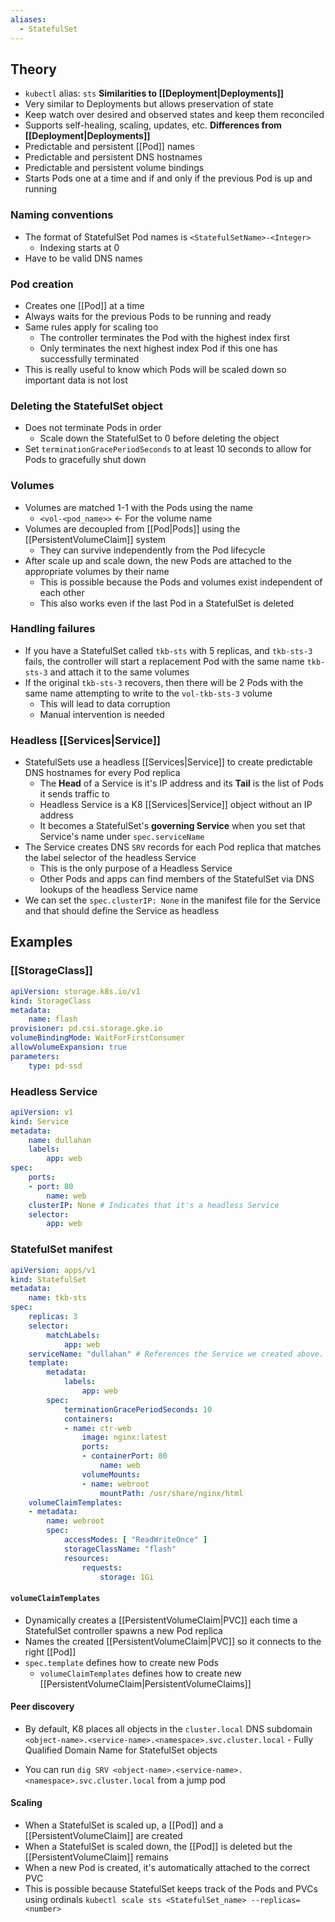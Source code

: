 ```yaml
---
aliases:
  - StatefulSet
---
```

## Theory
- `kubectl` alias: `sts` 
**Similarities to [[Deployment|Deployments]]**
- Very similar to Deployments but allows preservation of state
- Keep watch over desired and observed states and keep them reconciled
- Supports self-healing, scaling, updates, etc.
**Differences from [[Deployment|Deployments]]**
- Predictable and persistent [[Pod]] names
- Predictable and persistent DNS hostnames
- Predictable and persistent volume bindings
- Starts Pods one at a time and if and only if the previous Pod is up and running
### Naming conventions
- The format of StatefulSet Pod names is `<StatefulSetName>-<Integer>`
	- Indexing starts at 0
- Have to be valid DNS names
### Pod creation
- Creates one [[Pod]] at a time
- Always waits for the previous Pods to be running and ready
- Same rules apply for scaling too
	- The controller terminates the Pod with the highest index first
	- Only terminates the next highest index Pod if this one has successfully terminated
- This is really useful to know which Pods will be scaled down so important data is not lost
### Deleting the StatefulSet object
- Does not terminate Pods in order
	- Scale down the StatefulSet to 0 before deleting the object
- Set `terminationGracePeriodSeconds` to at least 10 seconds to allow for Pods to gracefully shut down
### Volumes
- Volumes are matched 1-1 with the Pods using the name
	- `<vol-<pod_name>>` <- For the volume name
- Volumes are decoupled from [[Pod|Pods]] using the [[PersistentVolumeClaim]] system
	- They can survive independently from the Pod lifecycle
- After scale up and scale down, the new Pods are attached to the appropriate volumes by their name
	- This is possible because the Pods and volumes exist independent of each other
	- This also works even if the last Pod in a StatefulSet is deleted
### Handling failures
-  If you have a StatefulSet called `tkb-sts` with 5 replicas, and `tkb-sts-3` fails, the controller will start a replacement Pod with the same name  `tkb-sts-3` and attach it to the same volumes
- If the original `tkb-sts-3` recovers, then there will be 2 Pods with the same name attempting to write to the `vol-tkb-sts-3` volume
	- This will lead to data corruption
	- Manual intervention is needed
### Headless [[Services|Service]]
- StatefulSets use a headless [[Services|Service]] to create predictable DNS hostnames for every Pod replica
	- The **Head** of a Service is it's IP address and its **Tail** is the list of Pods it sends traffic to
	- Headless Service is a K8 [[Services|Service]] object without an IP address
	- It becomes a StatefulSet's **governing Service** when you set that Service's name under `spec.serviceName`
- The Service creates DNS `SRV` records for each Pod replica that matches the label selector of the headless Service
	- This is the only purpose of a Headless Service
	- Other Pods and apps can find members of the StatefulSet via DNS lookups of the headless Service name
- We can set the `spec.clusterIP: None` in the manifest file for the Service and that should define the Service as headless

## Examples
### [[StorageClass]]
```yaml
apiVersion: storage.k8s.io/v1
kind: StorageClass
metadata:
	name: flash
provisioner: pd.csi.storage.gke.io
volumeBindingMode: WaitForFirstConsumer
allowVolumeExpansion: true
parameters:
	type: pd-ssd
```

### Headless Service
```yaml
apiVersion: v1
kind: Service
metadata:
	name: dullahan
	labels:
		app: web
spec:
	ports:
	- port: 80
		name: web
	clusterIP: None # Indicates that it's a headless Service
	selector:
		app: web
```

### StatefulSet manifest
```yaml
apiVersion: apps/v1
kind: StatefulSet
metadata:
	name: tkb-sts
spec:
	replicas: 3
	selector:
		matchLabels:
			app: web
	serviceName: "dullahan" # References the Service we created above. This is the "governing Service"
	template:
		metadata:
			labels:
				app: web
		spec:
			terminationGracePeriodSeconds: 10
			containers:
			- name: ctr-web
				image: nginx:latest
				ports:
				- containerPort: 80
					name: web
				volumeMounts:
				- name: webroot
					mountPath: /usr/share/nginx/html
	volumeClaimTemplates:
	- metadata:
		name: webroot
		spec:
			accessModes: [ "ReadWriteOnce" ]
			storageClassName: "flash"
			resources:
				requests:
					storage: 1Gi
```

#### `volumeClaimTemplates`
- Dynamically creates a [[PersistentVolumeClaim|PVC]] each time a StatefulSet controller spawns a new Pod replica
- Names the created [[PersistentVolumeClaim|PVC]] so it connects to the right [[Pod]]
- `spec.template` defines how to create new Pods
	- `volumeClaimTemplates` defines how to create new [[PersistentVolumeClaim|PersistentVolumeClaims]]
#### Peer discovery
- By default, K8 places all objects in the `cluster.local` DNS subdomain
`<object-name>.<service-name>.<namespace>.svc.cluster.local` - Fully Qualified Domain Name for StatefulSet objects

- You can run `dig SRV <object-name>.<service-name>.<namespace>.svc.cluster.local` from a jump pod

#### Scaling
- When a StatefulSet is scaled up, a [[Pod]] and a [[PersistentVolumeClaim]] are created
- When a StatefulSet is scaled down, the [[Pod]] is deleted but the [[PersistentVolumeClaim]] remains
- When a new Pod is created, it's automatically attached to the correct PVC
- This is possible because StatefulSet keeps track of the Pods and PVCs using ordinals
`kubectl scale sts <StatefulSet_name> --replicas=<number>`
